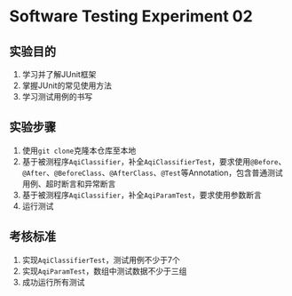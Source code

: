 # Software Testing Experiment 02

## 实验目的

1. 学习并了解JUnit框架
2. 掌握JUnit的常见使用方法
3. 学习测试用例的书写

## 实验步骤

1. 使用```git clone```克隆本仓库至本地
2. 基于被测程序```AqiClassifier```，补全```AqiClassifierTest```，要求使用```@Before```、```@After```、```@BeforeClass```、```@AfterClass```、```@Test```等Annotation，包含普通测试用例、超时断言和异常断言
3. 基于被测程序```AqiClassifier```，补全```AqiParamTest```，要求使用参数断言
4. 运行测试

## 考核标准

1. 实现```AqiClassifierTest```，测试用例不少于7个
2. 实现```AqiParamTest```，数组中测试数据不少于三组
3. 成功运行所有测试
